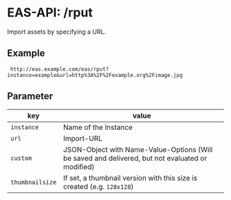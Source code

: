 #  EAS-API: /rput

Import assets by specifying a URL.


##  Example

~~~
 http://eas.example.com/eas/rput?instance=example&url=http%3A%2F%2Fexample.org%2Fimage.jpg
~~~


##  Parameter


|key|value|
|---|---|
|`instance`          |Name of the Instance|
|`url`               |Import-URL|
|`custom`            |JSON-Object with Name-Value-Options (Will be saved and delivered, but not evaluated or modified)|
|`thumbnailsize`     |If set, a thumbnail version with this size is created (e.g. `128x128`)|


 

